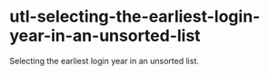 # utl-selecting-the-earliest-login-year-in-an-unsorted-list
Selecting the earliest login year in an unsorted list.
